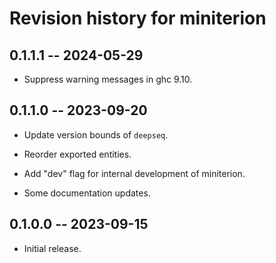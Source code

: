 # Revision history for miniterion

## 0.1.1.1 -- 2024-05-29

* Suppress warning messages in ghc 9.10.

## 0.1.1.0 -- 2023-09-20

* Update version bounds of ``deepseq``.

* Reorder exported entities.

* Add "dev" flag for internal development of miniterion.

* Some documentation updates.

## 0.1.0.0 -- 2023-09-15

* Initial release.

